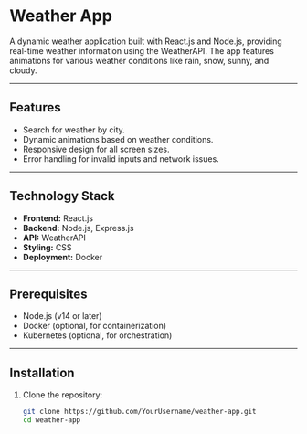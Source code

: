 # Weather App

A dynamic weather application built with React.js and Node.js, providing real-time weather information using the WeatherAPI. The app features animations for various weather conditions like rain, snow, sunny, and cloudy.

---

## Features
- Search for weather by city.
- Dynamic animations based on weather conditions.
- Responsive design for all screen sizes.
- Error handling for invalid inputs and network issues.

---

## Technology Stack
- **Frontend:** React.js
- **Backend:** Node.js, Express.js
- **API:** WeatherAPI
- **Styling:** CSS
- **Deployment:** Docker

---

## Prerequisites
- Node.js (v14 or later)
- Docker (optional, for containerization)
- Kubernetes (optional, for orchestration)

---

## Installation
1. Clone the repository:
   ```bash
   git clone https://github.com/YourUsername/weather-app.git
   cd weather-app
